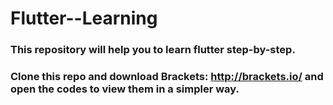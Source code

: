 # Flutter--Learning
### This repository will help you to learn flutter step-by-step.
### Clone this repo and download Brackets: http://brackets.io/ and open the codes to view them in a simpler way.
